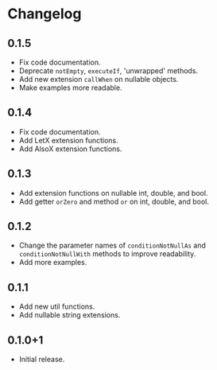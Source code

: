 # Changelog

## 0.1.5
- Fix code documentation.
- Deprecate `notEmpty`, `executeIf`, 'unwrapped' methods.
- Add new extension `callWhen` on nullable objects.
- Make examples more readable.

## 0.1.4
- Fix code documentation.
- Add LetX extension functions.
- Add AlsoX extension functions.

## 0.1.3
- Add extension functions on nullable int, double, and bool.
- Add getter `orZero` and method `or` on int, double, and bool.

## 0.1.2

- Change the parameter names of `conditionNotNullAs` and `conditionNotNullWith`
  methods to improve readability.
- Add more examples.

## 0.1.1

- Add new util functions.
- Add nullable string extensions.

## 0.1.0+1

- Initial release.
